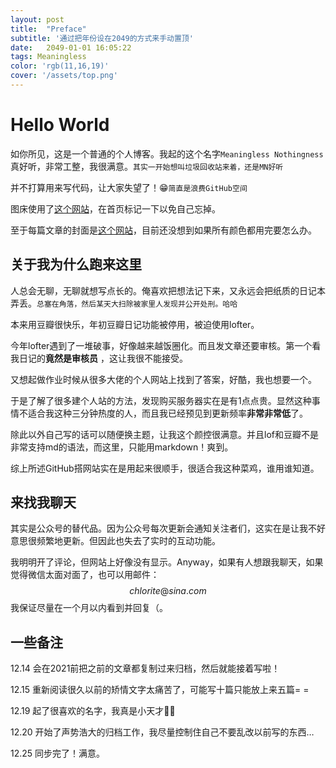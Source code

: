 ```yaml
---
layout: post
title:  "Preface"
subtitle: '通过把年份设在2049的方式来手动置顶'
date:   2049-01-01 16:05:22
tags: Meaningless
color: 'rgb(11,16,19)'
cover: '/assets/top.png'
---
```


# Hello World

如你所见，这是一个普通的个人博客。我起的这个名字`Meaningless Nothingness`真好听，非常工整，我很满意。`其实一开始想叫垃圾回收站来着，还是MN好听`

并不打算用来写代码，让大家失望了！😁`简直是浪费GitHub空间`

图床使用了[这个网站](http://sm.ms)，在首页标记一下以免自己忘掉。

至于每篇文章的封面是[这个网站](https://nipponcolors.com/)，目前还没想到如果所有颜色都用完要怎么办。

## 关于我为什么跑来这里

人总会无聊，无聊就想写点长的。俺喜欢把想法记下来，又永远会把纸质的日记本弄丢。`总塞在角落，然后某天大扫除被家里人发现并公开处刑。哈哈`

本来用豆瓣很快乐，年初豆瓣日记功能被停用，被迫使用lofter。

今年lofter遇到了一堆破事，好像越来越饭圈化。而且发文章还要审核。第一个看我日记的**竟然是审核员** ，这让我很不能接受。

又想起做作业时候从很多大佬的个人网站上找到了答案，好酷，我也想要一个。

于是了解了很多建个人站的方法，发现购买服务器实在是有1点点贵。显然这种事情不适合我这种三分钟热度的人，而且我已经预见到更新频率**非常非常低**了。

除此以外自己写的话可以随便换主题，让我这个颜控很满意。并且lof和豆瓣不是非常支持md的语法，而这里，只能用markdown！爽到。

综上所述GitHub搭网站实在是用起来很顺手，很适合我这种菜鸡，谁用谁知道。



## 来找我聊天

其实是公众号的替代品。因为公众号每次更新会通知关注者们，这实在是让我不好意思很频繁地更新。但因此也失去了实时的互动功能。

我明明开了评论，但网站上好像没有显示。Anyway，如果有人想跟我聊天，如果觉得微信太面对面了，也可以用邮件：
$$
chlorite@sina.com
$$
我保证尽量在一个月以内看到并回复（。



## 一些备注

12.14 会在2021前把之前的文章都复制过来归档，然后就能接着写啦！

12.15 重新阅读很久以前的矫情文字太痛苦了，可能写十篇只能放上来五篇= =

12.19 起了很喜欢的名字，我真是小天才👩‍💻

12.20 开始了声势浩大的归档工作，我尽量控制住自己不要乱改以前写的东西…

12.25 同步完了！满意。